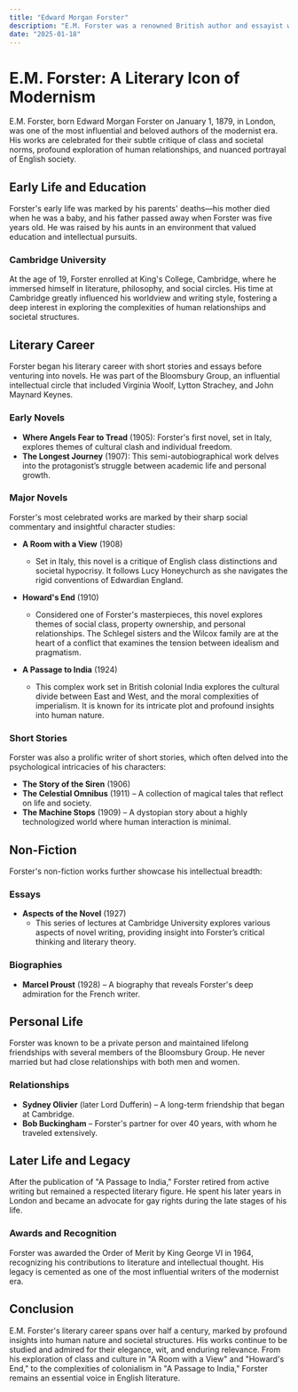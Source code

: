 ```yaml
---
title: "Edward Morgan Forster"
description: "E.M. Forster was a renowned British author and essayist whose novels, including 'A Room with a View,' 'Howard's End,' and 'A Passage to India,' are celebrated for their insightful exploration of human relationships and societal norms."
date: "2025-01-18"
--- 
```


# E.M. Forster: A Literary Icon of Modernism

E.M. Forster, born Edward Morgan Forster on January 1, 1879, in London, was one of the most influential and beloved authors of the modernist era. His works are celebrated for their subtle critique of class and societal norms, profound exploration of human relationships, and nuanced portrayal of English society.

## Early Life and Education

Forster's early life was marked by his parents' deaths—his mother died when he was a baby, and his father passed away when Forster was five years old. He was raised by his aunts in an environment that valued education and intellectual pursuits.

### Cambridge University
At the age of 19, Forster enrolled at King's College, Cambridge, where he immersed himself in literature, philosophy, and social circles. His time at Cambridge greatly influenced his worldview and writing style, fostering a deep interest in exploring the complexities of human relationships and societal structures.

## Literary Career

Forster began his literary career with short stories and essays before venturing into novels. He was part of the Bloomsbury Group, an influential intellectual circle that included Virginia Woolf, Lytton Strachey, and John Maynard Keynes.

### Early Novels
- **Where Angels Fear to Tread** (1905): Forster's first novel, set in Italy, explores themes of cultural clash and individual freedom.
- **The Longest Journey** (1907): This semi-autobiographical work delves into the protagonist’s struggle between academic life and personal growth.

### Major Novels
Forster's most celebrated works are marked by their sharp social commentary and insightful character studies:

- **A Room with a View** (1908)
  - Set in Italy, this novel is a critique of English class distinctions and societal hypocrisy. It follows Lucy Honeychurch as she navigates the rigid conventions of Edwardian England.

- **Howard's End** (1910)
  - Considered one of Forster's masterpieces, this novel explores themes of social class, property ownership, and personal relationships. The Schlegel sisters and the Wilcox family are at the heart of a conflict that examines the tension between idealism and pragmatism.

- **A Passage to India** (1924)
  - This complex work set in British colonial India explores the cultural divide between East and West, and the moral complexities of imperialism. It is known for its intricate plot and profound insights into human nature.

### Short Stories
Forster was also a prolific writer of short stories, which often delved into the psychological intricacies of his characters:

- **The Story of the Siren** (1906)
- **The Celestial Omnibus** (1911) – A collection of magical tales that reflect on life and society.
- **The Machine Stops** (1909) – A dystopian story about a highly technologized world where human interaction is minimal.

## Non-Fiction

Forster's non-fiction works further showcase his intellectual breadth:

### Essays
- **Aspects of the Novel** (1927)
  - This series of lectures at Cambridge University explores various aspects of novel writing, providing insight into Forster’s critical thinking and literary theory.

### Biographies
- **Marcel Proust** (1928) – A biography that reveals Forster's deep admiration for the French writer.
  
## Personal Life

Forster was known to be a private person and maintained lifelong friendships with several members of the Bloomsbury Group. He never married but had close relationships with both men and women.

### Relationships
- **Sydney Olivier** (later Lord Dufferin) – A long-term friendship that began at Cambridge.
- **Bob Buckingham** – Forster's partner for over 40 years, with whom he traveled extensively.

## Later Life and Legacy

After the publication of "A Passage to India," Forster retired from active writing but remained a respected literary figure. He spent his later years in London and became an advocate for gay rights during the late stages of his life.

### Awards and Recognition
Forster was awarded the Order of Merit by King George VI in 1964, recognizing his contributions to literature and intellectual thought. His legacy is cemented as one of the most influential writers of the modernist era.

## Conclusion

E.M. Forster's literary career spans over half a century, marked by profound insights into human nature and societal structures. His works continue to be studied and admired for their elegance, wit, and enduring relevance. From his exploration of class and culture in "A Room with a View" and "Howard's End," to the complexities of colonialism in "A Passage to India," Forster remains an essential voice in English literature.

